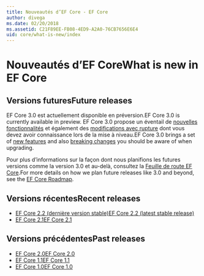 ```yaml
---
title: Nouveautés d’EF Core - EF Core
author: divega
ms.date: 02/20/2018
ms.assetid: C21F89EE-FB08-4ED9-A2A0-76CB7656E6E4
uid: core/what-is-new/index
---
```


# <a name="what-is-new-in-ef-core"></a><span data-ttu-id="b8d12-102">Nouveautés d’EF Core</span><span class="sxs-lookup"><span data-stu-id="b8d12-102">What is new in EF Core</span></span>

## <a name="future-releases"></a><span data-ttu-id="b8d12-103">Versions futures</span><span class="sxs-lookup"><span data-stu-id="b8d12-103">Future releases</span></span>

<span data-ttu-id="b8d12-104">EF Core 3.0 est actuellement disponible en préversion.</span><span class="sxs-lookup"><span data-stu-id="b8d12-104">EF Core 3.0 is currently available in preview.</span></span> <span data-ttu-id="b8d12-105">EF Core 3.0 propose un éventail de [nouvelles fonctionnalités](xref:core/what-is-new/ef-core-3.0/features) et également des [modifications avec rupture](xref:core/what-is-new/ef-core-3.0/breaking-changes) dont vous devez avoir connaissance lors de la mise à niveau.</span><span class="sxs-lookup"><span data-stu-id="b8d12-105">EF Core 3.0 brings a set of [new features](xref:core/what-is-new/ef-core-3.0/features) and also [breaking changes](xref:core/what-is-new/ef-core-3.0/breaking-changes) you should be aware of when upgrading.</span></span>

<span data-ttu-id="b8d12-106">Pour plus d’informations sur la façon dont nous planifions les futures versions comme la version 3.0 et au-delà, consultez la [Feuille de route EF Core](xref:core/what-is-new/roadmap).</span><span class="sxs-lookup"><span data-stu-id="b8d12-106">For more details on how we plan future releases like 3.0 and beyond, see the [EF Core Roadmap](xref:core/what-is-new/roadmap).</span></span>

## <a name="recent-releases"></a><span data-ttu-id="b8d12-107">Versions récentes</span><span class="sxs-lookup"><span data-stu-id="b8d12-107">Recent releases</span></span>

- [<span data-ttu-id="b8d12-108">EF Core 2.2 (dernière version stable)</span><span class="sxs-lookup"><span data-stu-id="b8d12-108">EF Core 2.2 (latest stable release)</span></span>](xref:core/what-is-new/ef-core-2.2)
- [<span data-ttu-id="b8d12-109">EF Core 2.1</span><span class="sxs-lookup"><span data-stu-id="b8d12-109">EF Core 2.1</span></span>](xref:core/what-is-new/ef-core-2.1)

## <a name="past-releases"></a><span data-ttu-id="b8d12-110">Versions précédentes</span><span class="sxs-lookup"><span data-stu-id="b8d12-110">Past releases</span></span>

- [<span data-ttu-id="b8d12-111">EF Core 2.0</span><span class="sxs-lookup"><span data-stu-id="b8d12-111">EF Core 2.0</span></span>](xref:core/what-is-new/ef-core-2.0)
- [<span data-ttu-id="b8d12-112">EF Core 1.1</span><span class="sxs-lookup"><span data-stu-id="b8d12-112">EF Core 1.1</span></span>](xref:core/what-is-new/ef-core-1.1)
- [<span data-ttu-id="b8d12-113">EF Core 1.0</span><span class="sxs-lookup"><span data-stu-id="b8d12-113">EF Core 1.0</span></span>](xref:core/what-is-new/ef-core-1.0)
